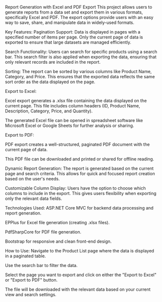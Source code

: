 Report Generation with Excel and PDF Export
This project allows users to generate reports from a data set and export them in various formats, specifically Excel and PDF. The export options provide users with an easy way to save, share, and manipulate data in widely-used formats.

Key Features:
Pagination Support: Data is displayed in pages with a specified number of items per page. Only the current page of data is exported to ensure that large datasets are managed efficiently.

Search Functionality: Users can search for specific products using a search bar. This search filter is also applied when exporting the data, ensuring that only relevant records are included in the report.

Sorting: The report can be sorted by various columns like Product Name, Category, and Price. This ensures that the exported data reflects the same sort order as the data displayed on the page.

Export to Excel:

Excel export generates a .xlsx file containing the data displayed on the current page. This file includes column headers (ID, Product Name, Description, Category, Price, and Quantity).

The generated Excel file can be opened in spreadsheet software like Microsoft Excel or Google Sheets for further analysis or sharing.

Export to PDF:

PDF export creates a well-structured, paginated PDF document with the current page of data.

This PDF file can be downloaded and printed or shared for offline reading.

Dynamic Report Generation: The report is generated based on the current page and search criteria. This allows for quick and focused report creation based on the user's needs.

Customizable Column Display: Users have the option to choose which columns to include in the export. This gives users flexibility when exporting only the relevant data fields.

Technologies Used:
ASP.NET Core MVC for backend data processing and report generation.

EPPlus for Excel file generation (creating .xlsx files).

PdfSharpCore for PDF file generation.

Bootstrap for responsive and clean front-end design.

How to Use:
Navigate to the Product List page where the data is displayed in a paginated table.

Use the search bar to filter the data.

Select the page you want to export and click on either the "Export to Excel" or "Export to PDF" button.

The file will be downloaded with the relevant data based on your current view and search settings.
